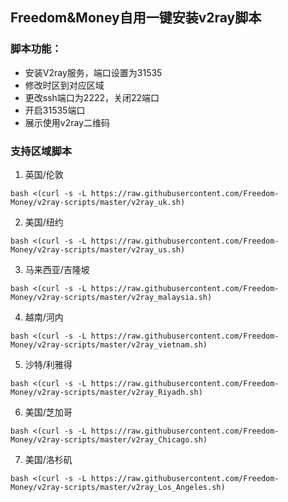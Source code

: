 ## Freedom&Money自用一键安装v2ray脚本

### 脚本功能：
* 安装V2ray服务，端口设置为31535
* 修改时区到对应区域
* 更改ssh端口为2222，关闭22端口
* 开启31535端口
* 展示使用v2ray二维码

### 支持区域脚本

1. 英国/伦敦

```shell
bash <(curl -s -L https://raw.githubusercontent.com/Freedom-Money/v2ray-scripts/master/v2ray_uk.sh)
```

2. 美国/纽约

```shell
bash <(curl -s -L https://raw.githubusercontent.com/Freedom-Money/v2ray-scripts/master/v2ray_us.sh)
```

3. 马来西亚/吉隆坡

```shell
bash <(curl -s -L https://raw.githubusercontent.com/Freedom-Money/v2ray-scripts/master/v2ray_malaysia.sh)
```

4. 越南/河内

```shell
bash <(curl -s -L https://raw.githubusercontent.com/Freedom-Money/v2ray-scripts/master/v2ray_vietnam.sh)
```

5. 沙特/利雅得

```shell
bash <(curl -s -L https://raw.githubusercontent.com/Freedom-Money/v2ray-scripts/master/v2ray_Riyadh.sh)
```

6. 美国/芝加哥

```shell
bash <(curl -s -L https://raw.githubusercontent.com/Freedom-Money/v2ray-scripts/master/v2ray_Chicago.sh)
```

7. 美国/洛杉矶

```shell
bash <(curl -s -L https://raw.githubusercontent.com/Freedom-Money/v2ray-scripts/master/v2ray_Los_Angeles.sh)
```


